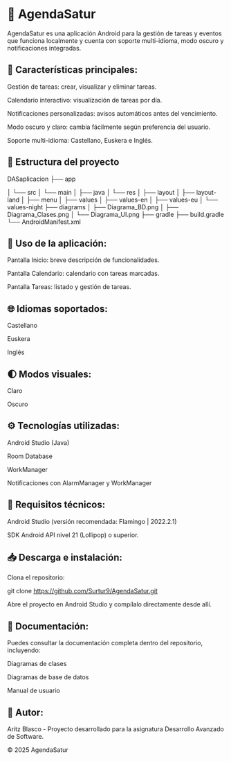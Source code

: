# 📆 AgendaSatur

AgendaSatur es una aplicación Android para la gestión de tareas y eventos que funciona localmente y cuenta con soporte multi-idioma, modo oscuro y notificaciones integradas.

## 📌 Características principales:

Gestión de tareas: crear, visualizar y eliminar tareas.

Calendario interactivo: visualización de tareas por día.

Notificaciones personalizadas: avisos automáticos antes del vencimiento.

Modo oscuro y claro: cambia fácilmente según preferencia del usuario.

Soporte multi-idioma: Castellano, Euskera e Inglés.

## 📂 Estructura del proyecto

DASaplicacion
├── app

│   └── src
│       └── main
│           ├── java
│           └── res
│               ├── layout
│               ├── layout-land
│               ├── menu
│               ├── values
│               ├── values-en
│               ├── values-eu
│               └── values-night
├── diagrams
│   ├── Diagrama_BD.png
│   ├── Diagrama_Clases.png
│   └── Diagrama_UI.png
├── gradle
├── build.gradle
└── AndroidManifest.xml

## 📲 Uso de la aplicación:

Pantalla Inicio: breve descripción de funcionalidades.

Pantalla Calendario: calendario con tareas marcadas.

Pantalla Tareas: listado y gestión de tareas.

## 🌐 Idiomas soportados:

Castellano

Euskera

Inglés

## 🌓 Modos visuales:

Claro

Oscuro

## ⚙️ Tecnologías utilizadas:

Android Studio (Java)

Room Database

WorkManager

Notificaciones con AlarmManager y WorkManager

## 🔧 Requisitos técnicos:

Android Studio (versión recomendada: Flamingo | 2022.2.1)

SDK Android API nivel 21 (Lollipop) o superior.

## 📥 Descarga e instalación:

Clona el repositorio:

git clone https://github.com/Surtur9/AgendaSatur.git

Abre el proyecto en Android Studio y compílalo directamente desde allí.

## 📄 Documentación:

Puedes consultar la documentación completa dentro del repositorio, incluyendo:

Diagramas de clases

Diagramas de base de datos

Manual de usuario

## 👤 Autor:

Aritz Blasco - Proyecto desarrollado para la asignatura Desarrollo Avanzado de Software.

© 2025 AgendaSatur
